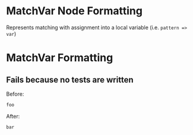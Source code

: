 <!-- BEGIN_AUTOGENERATED -->
# MatchVar Node Formatting

Represents matching with assignment into a local variable (i.e. `pattern => var`)
<!-- END_AUTOGENERATED -->
# MatchVar Formatting

## Fails because no tests are written

Before:
```ruby
foo
```

After:
```ruby
bar
```
